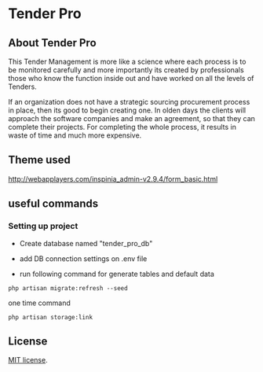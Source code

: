 # Tender Pro



## About Tender Pro

This Tender Management is more like a science where
each process is to be monitored carefully and more
importantly its created by professionals those who know
the function inside out and have worked on all the levels
of Tenders.

If an organization does not have a strategic sourcing
procurement process in place, then its good to begin
creating one. In olden days the clients will approach the
software companies and make an agreement, so that they
can complete their projects. For completing the whole
process, it results in waste of time and much more
expensive.

## Theme used
http://webapplayers.com/inspinia_admin-v2.9.4/form_basic.html


## useful commands

### Setting up project

- Create database named "tender_pro_db"
- add DB connection settings on .env file

- run following command for generate tables and default data

``` 
php artisan migrate:refresh --seed
```

one time command
```
php artisan storage:link
```


## License

 [MIT license](https://opensource.org/licenses/MIT).
